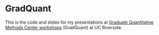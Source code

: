 # GradQuant
This is the code and slides for my presentations at [Graduate Quantitative Methods Center workshops](https://gradquant.ucr.edu/programs/workshops) (GradQuant) at UC Riverside.
